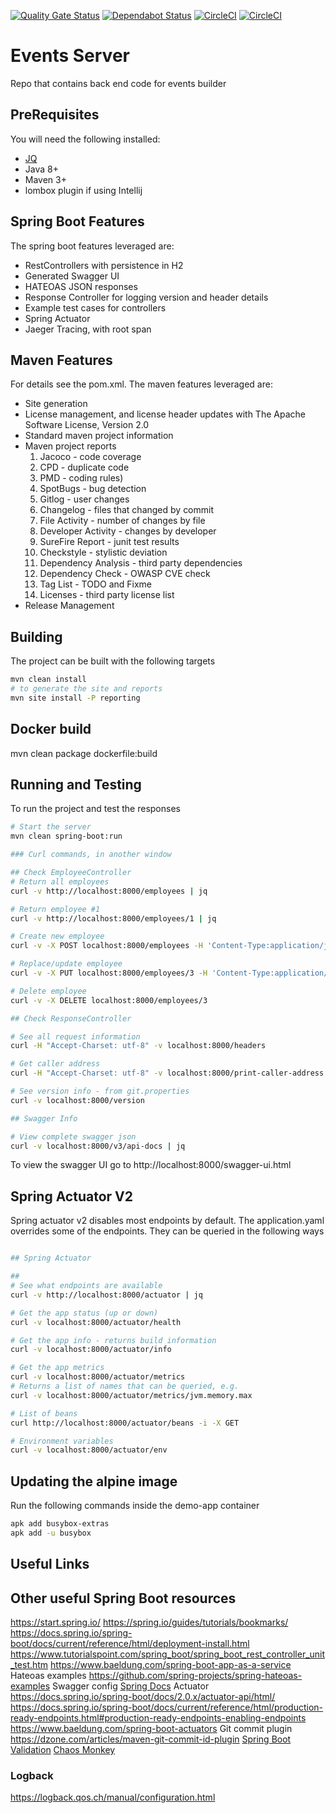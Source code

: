 [![Quality Gate Status](https://sonarcloud.io/api/project_badges/measure?project=fergusmacd_events-server&metric=alert_status)](https://sonarcloud.io/dashboard?id=fergusmacd_events-server)
[![Dependabot Status](https://api.dependabot.com/badges/status?host=github&repo=fergusmacd/events-server)](https://dependabot.com) [![CircleCI](https://circleci.com/gh/fergusmacd/events-server/tree/master.svg?style=svg)](https://circleci.com/gh/fergusmacd/events-server/tree/master)
[![CircleCI](https://circleci.com/gh/fergusmacd/events-server.svg?style=svg)](https://circleci.com/gh/fergusmacd/events-server)
# Events Server
Repo that contains back end code for events builder


## PreRequisites
You will need the following installed:
* <a href="https://stedolan.github.io/jq/">JQ</a>
* Java 8+
* Maven 3+
* lombox plugin if using Intellij

## Spring Boot Features
The spring boot features leveraged are:
* RestControllers with persistence in H2
* Generated Swagger UI
* HATEOAS JSON responses
* Response Controller for logging version and header details
* Example test cases for controllers
* Spring Actuator
* Jaeger Tracing, with root span

## Maven Features
For details see the pom.xml. The maven features leveraged are:
* Site generation
* License management, and license header updates with The Apache Software License, Version 2.0
* Standard maven project information
* Maven project reports
    1. Jacoco - code coverage
    2. CPD - duplicate code
    3. PMD - coding rules)
    4. SpotBugs - bug detection
    5. Gitlog - user changes
    6. Changelog - files that changed by commit
    7. File Activity - number of changes by file
    8. Developer Activity - changes by developer
    9. SureFire Report - junit test results
    10. Checkstyle - stylistic deviation
    11. Dependency Analysis - third party dependencies
    12. Dependency Check - OWASP CVE check
    13. Tag List - TODO and Fixme
    14. Licenses - third party license list
* Release Management

## Building
The project can be built with the following targets
```bash
mvn clean install
# to generate the site and reports
mvn site install -P reporting
```

## Docker build
mvn clean package dockerfile:build

## Running and Testing
To run the project and test the responses
```bash
# Start the server
mvn clean spring-boot:run

### Curl commands, in another window

## Check EmployeeController
# Return all employees
curl -v http://localhost:8000/employees | jq

# Return employee #1
curl -v http://localhost:8000/employees/1 | jq

# Create new employee
curl -v -X POST localhost:8000/employees -H 'Content-Type:application/json' -d '{"name": "Samwise Gamgee", "role": "ring bearer"}'

# Replace/update employee
curl -v -X PUT localhost:8000/employees/3 -H 'Content-Type:application/json' -d '{"name": "Samwise Gamgee", "role": "ring bear"}'

# Delete employee
curl -v -X DELETE localhost:8000/employees/3

## Check ResponseController

# See all request information
curl -H "Accept-Charset: utf-8" -v localhost:8000/headers

# Get caller address
curl -H "Accept-Charset: utf-8" -v localhost:8000/print-caller-address

# See version info - from git.properties
curl -v localhost:8000/version

## Swagger Info

# View complete swagger json
curl -v localhost:8000/v3/api-docs | jq
```

To view the swagger UI go to http://localhost:8000/swagger-ui.html

## Spring Actuator V2
Spring actuator v2 disables most endpoints by default. The application.yaml overrides some
of the endpoints. They can be queried in the following ways
```bash

## Spring Actuator

##
# See what endpoints are available
curl -v http://localhost:8000/actuator | jq

# Get the app status (up or down)
curl -v localhost:8000/actuator/health

# Get the app info - returns build information
curl -v localhost:8000/actuator/info

# Get the app metrics
curl -v localhost:8000/actuator/metrics
# Returns a list of names that can be queried, e.g.
curl -v localhost:8000/actuator/metrics/jvm.memory.max

# List of beans
curl http://localhost:8000/actuator/beans -i -X GET

# Environment variables
curl -v localhost:8000/actuator/env

```

## Updating the alpine image
Run the following commands inside the demo-app container
```bash
apk add busybox-extras
apk add -u busybox
```

## Useful Links

## Other useful Spring Boot resources
https://start.spring.io/
https://spring.io/guides/tutorials/bookmarks/
https://docs.spring.io/spring-boot/docs/current/reference/html/deployment-install.html
https://www.tutorialspoint.com/spring_boot/spring_boot_rest_controller_unit_test.htm
https://www.baeldung.com/spring-boot-app-as-a-service
Hateoas examples
https://github.com/spring-projects/spring-hateoas-examples
Swagger config
[Spring Docs](https://springdoc.github.io/springdoc-openapi-demos/faq.html)
Actuator
https://docs.spring.io/spring-boot/docs/2.0.x/actuator-api/html/
https://docs.spring.io/spring-boot/docs/current/reference/html/production-ready-endpoints.html#production-ready-endpoints-enabling-endpoints
https://www.baeldung.com/spring-boot-actuators
Git commit plugin
https://dzone.com/articles/maven-git-commit-id-plugin
[Spring Boot Validation](https://www.baeldung.com/spring-boot-bean-validation)
[Chaos Monkey](https://www.baeldung.com/spring-boot-chaos-monkey)

### Logback
https://logback.qos.ch/manual/configuration.html
